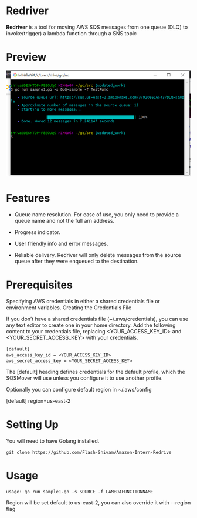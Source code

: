 <h1>Redriver</h1>

**Redriver** is a tool for moving AWS SQS messages from one queue (DLQ) to invoke(trigger) a lambda function through a SNS topic 
<h1>Preview</h1>

![](https://github.com/Flash-Shivam/Amazon-Intern-Redrive/blob/master/Screenshot%20(190).png)

<h1>Features</h1>

- Queue name resolution. For ease of use, you only need to provide a queue name and not the full arn address.

- Progress indicator.

- User friendly info and error messages.

- Reliable delivery. Redriver will only delete messages from the source queue after they were enqueued to the destination.

<h1>Prerequisites</h1>

Specifying AWS credentials in either a shared credentials file or environment variables.
Creating the Credentials File

If you don’t have a shared credentials file (~/.aws/credentials), you can use any text editor to create one in your home directory. Add the following content to your credentials file, replacing <YOUR_ACCESS_KEY_ID> and <YOUR_SECRET_ACCESS_KEY> with your credentials.

```
[default]
aws_access_key_id = <YOUR_ACCESS_KEY_ID>
aws_secret_access_key = <YOUR_SECRET_ACCESS_KEY>
```


The [default] heading defines credentials for the default profile, which the SQSMover will use unless you configure it to use another profile.

Optionally you can configure default region in ~/.aws/config

[default]
region=us-east-2

<h1>Setting Up</h1>

You will need to have Golang installed.


```
git clone https://github.com/Flash-Shivam/Amazon-Intern-Redrive
```


<h1>Usage</h1>

```
usage: go run sample1.go -s SOURCE -f LAMBDAFUNCTIONNAME
```

Region will be set default to us-east-2, you can also override it with --region flag
